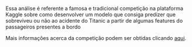 Essa análise é referente a famosa e tradicional competição na plataforma Kaggle sobre como desenvolver um modelo que consiga predizer que sobreviveu ou não ao acidente do Titanic a partir de algumas features do passageiros presentes a bordo

Mais informações acerca da competição podem ser obtidas clicando [aqui](https://www.kaggle.com/c/titanic).
